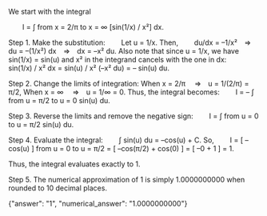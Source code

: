 We start with the integral

  I = ∫ from x = 2/π to x = ∞ [sin(1/x) / x²] dx.

Step 1. Make the substitution:
  Let u = 1/x.
Then,
  du/dx = –1/x² ⇒ du = –(1/x²) dx ⇒ dx = –x² du.
Also note that since u = 1/x, we have sin(1/x) = sin(u) and x² in the integrand cancels with the one in dx:
  sin(1/x) / x² dx = sin(u) / x² (–x² du) = – sin(u) du.

Step 2. Change the limits of integration:
When x = 2/π  ⇒ u = 1/(2/π) = π/2,
When x = ∞  ⇒ u = 1/∞ = 0.
Thus, the integral becomes:
  I = – ∫ from u = π/2 to u = 0 sin(u) du.

Step 3. Reverse the limits and remove the negative sign:
  I = ∫ from u = 0 to u = π/2 sin(u) du.

Step 4. Evaluate the integral:
  ∫ sin(u) du = –cos(u) + C.
So,
  I = [ –cos(u) ] from u = 0 to u = π/2 = [ –cos(π/2) + cos(0) ] = [ –0 + 1 ] = 1.

Thus, the integral evaluates exactly to 1. 

Step 5. The numerical approximation of 1 is simply 1.0000000000 when rounded to 10 decimal places.

{"answer": "$1$", "numerical_answer": "$1.0000000000$"}